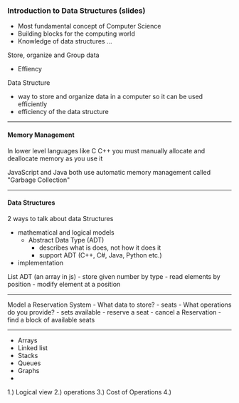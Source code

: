 ###  Introduction to Data Structures (slides)

- Most fundamental concept of Computer Science
- Building blocks for the computing world
- Knowledge of data structures ...


Store, organize and Group data
  - Effiency

Data Structure
  - way to store and organize data in a computer so it can be used efficiently
  - efficiency of the data structure

---
#### Memory Management

In lower level languages like C C++ you must manually allocate and deallocate memory as you use it

JavaScript and Java both use automatic memory management called "Garbage Collection"

---

#### Data Structures

2 ways to talk about data Structures
  - mathematical and logical models
    - Abstract Data Type (ADT)
      - describes what is does, not how it does it
      - support ADT (C++, C#, Java, Python etc.)
  - implementation

  List ADT (an array in js)
    - store given number by type
    - read elements by position
    - modify element at a position

---

  Model a Reservation System
    - What data to store?
      - seats
    - What operations do you provide?
      - sets available
      - reserve a seat
      - cancel a Reservation
      - find a block of available seats

---

- Arrays
- Linked list
- Stacks
- Queues
- Graphs
-


1.) Logical view
2.) operations
3.) Cost of Operations
4.) 
